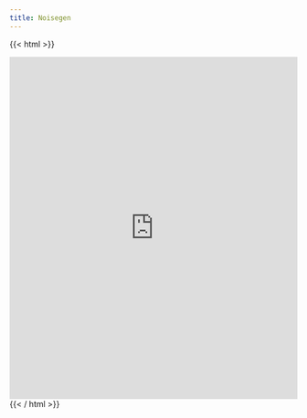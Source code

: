 ```yaml
---
title: Noisegen
---
```

{{< html >}}
<iframe class="background" src="https://disktree.net/app/noisegen/" width="100%" height="600px" frameborder="0"></iframe>
{{< / html >}}
